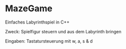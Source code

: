 # MazeGame
Einfaches Labyrinthspiel in C++

Zweck: Spielfigur steuern und aus dem Labyrinth bringen

Eingaben: Tastatursteuerung mit w, a, s & d
